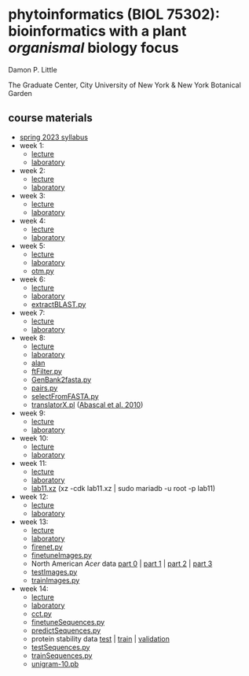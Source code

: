 # phytoinformatics (BIOL 75302): bioinformatics with a plant *organismal* biology focus

Damon P. Little

The Graduate Center, City University of New York & New York Botanical Garden


## course materials

* [spring 2023 syllabus](phytoinformatics2023-syllabus.pdf)
* week 1: 
   * [lecture](phytoinformatics2023-week01.pdf)
   * [laboratory](phytoinformatics2023-lab01.pdf)
* week 2: 
   * [lecture](phytoinformatics2023-week02.pdf)
   * [laboratory](phytoinformatics2023-lab02.pdf)
* week 3: 
   * [lecture](phytoinformatics2023-week03.pdf)
   * [laboratory](phytoinformatics2023-lab03.pdf)
* week 4: 
   * [lecture](phytoinformatics2023-week04.pdf)
   * [laboratory](phytoinformatics2023-lab04.pdf)
* week 5: 
   * [lecture](phytoinformatics2023-week05.pdf)
   * [laboratory](phytoinformatics2023-lab05.pdf)
   * [otm.py](otm.py)
* week 6: 
   * [lecture](phytoinformatics2023-week06.pdf)
   * [laboratory](phytoinformatics2023-lab06.pdf)
   * [extractBLAST.py](extractBLAST.py)
* week 7: 
   * [lecture](phytoinformatics2023-week07.pdf)
   * [laboratory](phytoinformatics2023-lab07.pdf)
* week 8: 
   * [lecture](phytoinformatics2023-week08.pdf)
   * [laboratory](phytoinformatics2023-lab08.pdf)
   * [alan](https://github.com/mpdunne/alan/blob/master/alan) 
   * [ftFilter.py](ftFilter.py)
   * [GenBank2fasta.py](GenBank2fasta.py)
   * [pairs.py](pairs.py)
   * [selectFromFASTA.py](selectFromFASTA.py) 
   * [translatorX.pl](translatorX.pl) ([Abascal et al. 2010](http://dx.doi.org/10.1093/nar/gkq291))
* week 9: 
   * [lecture](phytoinformatics2023-week09.pdf)
   * [laboratory](phytoinformatics2023-lab09.pdf)
* week 10: 
   * [lecture](phytoinformatics2023-week10.pdf)
   * [laboratory](phytoinformatics2023-lab10.pdf)
* week 11: 
   * [lecture](phytoinformatics2023-week11.pdf)
   * [laboratory](phytoinformatics2023-lab11.pdf)
   * [lab11.xz](lab11.xz) (xz -cdk lab11.xz | sudo mariadb -u root -p lab11)
* week 12: 
   * [lecture](phytoinformatics2023-week12.pdf)
   * [laboratory](phytoinformatics2023-lab12.pdf)
* week 13: 
   * [lecture](phytoinformatics2023-week13.pdf)
   * [laboratory](phytoinformatics2023-lab13.pdf)
   * [firenet.py](firenet.py)
   * [finetuneImages.py](finetuneImages.py)
   * North American *Acer* data [part 0](NA-Acer-data0.tar) | [part 1](NA-Acer-data1.tar) | [part 2](NA-Acer-data2.tar) | [part 3](NA-Acer-data3.tar)
   * [testImages.py](testImages.py)
   * [trainImages.py](trainImages.py)
* week 14: 
   * [lecture](phytoinformatics2023-week14.pdf)
   * [laboratory](phytoinformatics2023-lab14.pdf)
   * [cct.py](cct.py)
   * [finetuneSequences.py](finetuneSequences.py)
   * [predictSequences.py](predictSequences.py)
   * protein stability data [test](stability-test.tfr) | [train](stability-train.tfr) | [validation](stability-validation.tfr)
   * [testSequences.py](testSequences.py)
   * [trainSequences.py](trainSequences.py)
   * [unigram-10.pb](unigram-10.pb)

